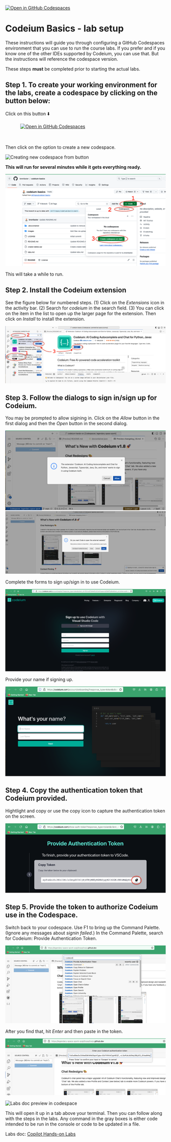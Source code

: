 
[![Open in GitHub Codespaces](https://github.com/codespaces/badge.svg)](https://codespaces.new/skillrepos/codeium-basics?quickstart=1)

# Codeium Basics - lab setup

These instructions will guide you through configuring a GitHub Codespaces environment that you can use to run the course labs. 
If you prefer and if you know one of the other IDEs supported by Codeium, you can use that. But the instructions will reference the codespace version.

These steps **must** be completed prior to starting the actual labs.

## Step 1. To create your working environment for the labs, create a codespace by clicking on the button below:

Click on this button ⬇️
<br/><br/>
&nbsp;&nbsp;&nbsp;&nbsp;&nbsp;&nbsp;&nbsp;&nbsp;&nbsp;&nbsp;&nbsp;&nbsp;[![Open in GitHub Codespaces](https://github.com/codespaces/badge.svg)](https://codespaces.new/skillrepos/codeium-basics?quickstart=1)

<br/><br/>
Then click on the option to create a new codespace.

![Creating new codespace from button](./images/helmfun20.png?raw=true "Creating new codespace from button")

**This will run for several minutes while it gets everything ready.**
  
![Starting codespace](./images/codeium-03.png?raw=true "Starting your codespace")

This will take a while to run.

## Step 2. Install the Codeium extension

See the figure below for numbered steps. 
(1) Click on the *Extensions* icon in the activity bar.
(2) Search for *codeium* in the search field.
(3) You can click on the item in the list to open up the larger page for the extension. Then click on *Install* to install the extension.

![Install Codeium extension](./images/codeium-11.png?raw=true "Install Codeium extension")


## Step 3. Follow the dialogs to sign in/sign up for Codeium.

You may be prompted to allow sigining in. Click on the *Allow* button in the first dialog and then the *Open* button in the second dialog.

![Authorizing...](./images/codeium-04.png?raw=true "Authorizing...")
![Authorizing...](./images/codeium-05.png?raw=true "Authorizing...")

Complete the forms to sign up/sign in to use Codeium.

![Authorizing...](./images/codeium-06.png?raw=true "Authorizing...")

Provide your name if signing up.

![Authorizing...](./images/codeium-07.png?raw=true "Authorizing...")

## Step 4. Copy the authentication token that Codeium provided.

Hightlight and copy or use the copy icon to capture the authentication token on the screen.

![Copying the token...](./images/codeium-08.png?raw=true "Copying the token...")

## Step 5. Provide the token to authorize Codeium use in the Codespace.

Switch back to your codespace. Use F1 to bring up the Command Palette. (Ignore any messages about *signin failed*.) In the Command Palette, search for Codeium: Provide Authentication Token. 

![Providing the token...](./images/codeium-09.png?raw=true "Providing the token...")

After you find that, hit *Enter* and then paste in the token.

![Providing the token...](./images/codeium-10.png?raw=true "Providing the token...")

![Labs doc preview in codespace](./images/cpho4.png?raw=true "Labs doc preview in codespace")

This will open it up in a tab above your terminal. Then you can follow along with the steps in the labs. 
Any command in the gray boxes is either code intended to be run in the console or code to be updated in a file.

Labs doc: [Copilot Hands-on Labs](labs.md)



